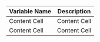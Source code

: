 
  
| Variable Name  | Description |
| ------------- | ------------- |
| Content Cell  | Content Cell  |
| Content Cell  | Content Cell  |
